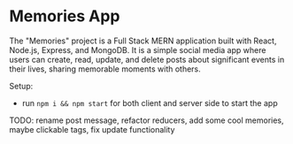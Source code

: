 # Memories App


The "Memories" project is a Full Stack MERN application built with React, Node.js, Express, and MongoDB. It is a simple social media app where users can create, read, update, and delete posts about significant events in their lives, sharing memorable moments with others.


Setup:
- run ```npm i && npm start``` for both client and server side to start the app

TODO: rename post message, refactor reducers, add some cool memories, maybe clickable tags, fix update functionality
